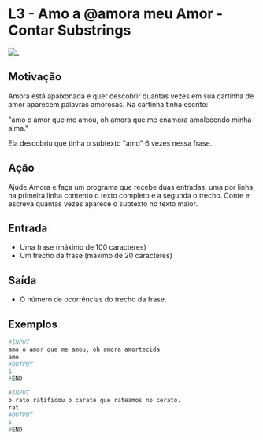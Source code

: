 # L3 - Amo a @amora meu Amor - Contar Substrings

![_](cover.jpg)

## Motivação

Amora está apaixonada e quer descobrir quantas vezes em sua cartinha de amor aparecem palavras amorosas. Na cartinha tinha escrito:

"amo o amor que me amou, oh amora que me enamora amolecendo minha alma."

Ela descobriu que tinha o subtexto "amo" 6 vezes  nessa frase.  
  
## Ação

Ajude Amora e faça um programa que recebe duas entradas, uma por linha, na primeira linha contento o texto completo e a segunda o trecho. Conte e escreva quantas vezes aparece o subtexto no texto maior.

## Entrada

* Uma frase (máximo de 100 caracteres)
* Um trecho da frase (máximo de 20 caracteres)

## Saída

* O número de ocorrências do trecho da frase.  

## Exemplos

``` py
#INPUT
amo o amor que me amou, oh amora amortecida
amo
#OUTPUT
5
#END

#INPUT
o rato ratificou o carate que rateamos no cerato.
rat
#OUTPUT
5
#END
```
